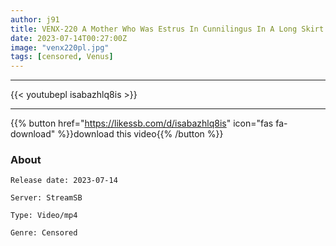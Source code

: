 ```yaml
---
author: j91
title: VENX-220 A Mother Who Was Estrus In Cunnilingus In A Long Skirt Immediately Requests A Fierce Orgasmic Creampie Incest Mio Kimishima
date: 2023-07-14T00:27:00Z
image: "venx220pl.jpg"
tags: [censored, Venus]
---
```

___

{{< youtubepl isabazhlq8is >}}
___

{{% button href="https://likessb.com/d/isabazhlq8is" icon="fas fa-download" %}}download this video{{% /button %}}
### About

`Release date: 2023-07-14`

`Server: StreamSB`

`Type: Video/mp4`

`Genre:	Censored`